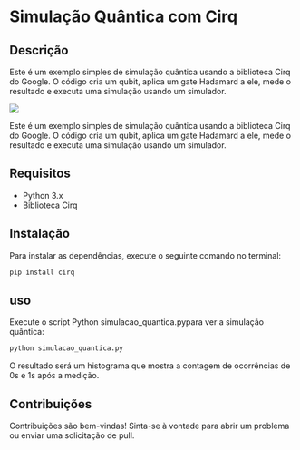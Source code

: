 # Simulação Quântica com Cirq

## Descrição
Este é um exemplo simples de simulação quântica usando a biblioteca Cirq do Google. O código cria um qubit, aplica um gate Hadamard a ele, mede o resultado e executa uma simulação usando um simulador.

<img src="http://orig01.deviantart.net/ee89/f/2011/293/6/3/qubit_by_daftatt-d4dfbe9.png"/>

Este é um exemplo simples de simulação quântica usando a biblioteca Cirq do Google. O código cria um qubit, aplica um gate Hadamard a ele, mede o resultado e executa uma simulação usando um simulador.

## Requisitos
- Python 3.x
- Biblioteca Cirq

## Instalação
Para instalar as dependências, execute o seguinte comando no terminal:

```python
pip install cirq
```
## uso
Execute o script Python simulacao_quantica.pypara ver a simulação quântica:

```python
python simulacao_quantica.py
```
O resultado será um histograma que mostra a contagem de ocorrências de 0s e 1s após a medição.

## Contribuições
Contribuições são bem-vindas! Sinta-se à vontade para abrir um problema ou enviar uma solicitação de pull.
